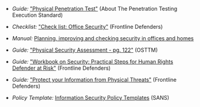 
  * *Guide:* ["Physical Penetration Test"](http://www.pentest-standard.org/index.php/Pre-engagement#Physical_Penetration_Test) (About The Penetration Testing Execution Standard)

  * *Checklist:* ["Check list: Office Security"](frontlinedefenders.org/files/workbook_eng.pdf#page=80) (Frontline Defenders)

  * *Manual:* [Planning, improving and checking security in offices and homes](http://www.peacebrigades.org/fileadmin/user_files/groups/uk/files/Publications/Frontline_Manual_pdf.pdf#page=83)

  * *Guide:* ["Physical Security Assessment - pg. 122"](http://www.isecom.org/research/osstmm.html) (OSTTM)
  
  * *Guide:* ["Workbook on Security: Practical Steps for Human Rights Defender at Risk"](https://www.frontlinedefenders.org/en/resource-publication/workbook-security-practical-steps-human-rights-defenders-risk) (Frontline Defenders)
  
  * *Guide:* ["Protect your Information from Physical Threats"](https://securityinabox.org/en/guide/physical) (Frontline Defenders)
  
  * *Policy Template:* [Information Security
Policy Templates](https://www.sans.org/security-resources/policies) (SANS)
